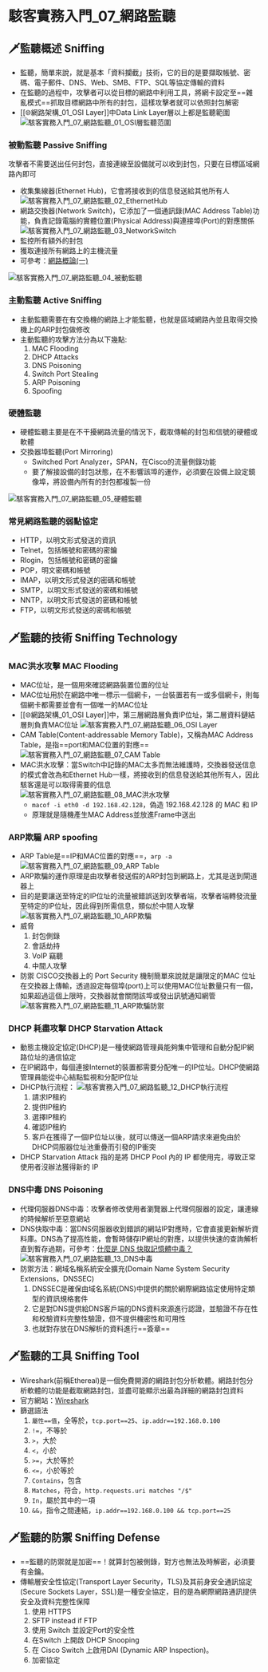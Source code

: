 # 駭客實務入門_07_網路監聽
## 🗡監聽概述 Sniffing
- 監聽，簡單來說，就是基本「資料攔截」技術，它的目的是要擷取帳號、密碼、電子郵件、DNS、Web、SMB、FTP、SQL等協定傳輸的資料
- 在監聽的過程中，攻擊者可以從目標的網路中利用工具，將網卡設定至==雜亂模式==抓取目標網路中所有的封包，這樣攻擊者就可以依照封包解密
- [[🌐網路架構_01_OSI Layer]]中Data Link Layer層以上都是監聽範圍
	![駭客實務入門_07_網路監聽_01_OSI層監聽范圍](https://github.com/MickeyHuang233/CodingStudyNote/blob/main/05_%E8%B3%87%E5%AE%89%E6%8A%80%E8%A1%93/%F0%9F%97%A1%E9%A7%AD%E5%AE%A2%E5%AF%A6%E5%8B%99%E5%85%A5%E9%96%80/images/%E9%A7%AD%E5%AE%A2%E5%AF%A6%E5%8B%99%E5%85%A5%E9%96%80_07_%E7%B6%B2%E8%B7%AF%E7%9B%A3%E8%81%BD_01_OSI%E5%B1%A4%E7%9B%A3%E8%81%BD%E8%8C%83%E5%9C%8D.png?raw=true)

### 被動監聽 Passive Sniffing
攻擊者不需要送出任何封包，直接連線至設備就可以收到封包，只要在目標區域網路內即可

- 收集集線器(Ethernet Hub)，它會將接收到的信息發送給其他所有人
	![駭客實務入門_07_網路監聽_02_EthernetHub](https://github.com/MickeyHuang233/CodingStudyNote/blob/main/05_%E8%B3%87%E5%AE%89%E6%8A%80%E8%A1%93/%F0%9F%97%A1%E9%A7%AD%E5%AE%A2%E5%AF%A6%E5%8B%99%E5%85%A5%E9%96%80/images/%E9%A7%AD%E5%AE%A2%E5%AF%A6%E5%8B%99%E5%85%A5%E9%96%80_07_%E7%B6%B2%E8%B7%AF%E7%9B%A3%E8%81%BD_02_EthernetHub.png?raw=true)
- 網路交換器(Network Switch)，它添加了一個通訊錄(MAC Address Table)功能，負責記錄電腦的實體位置(Physical Address)與連接埠(Port)的對應關係
	![駭客實務入門_07_網路監聽_03_NetworkSwitch](https://github.com/MickeyHuang233/CodingStudyNote/blob/main/05_%E8%B3%87%E5%AE%89%E6%8A%80%E8%A1%93/%F0%9F%97%A1%E9%A7%AD%E5%AE%A2%E5%AF%A6%E5%8B%99%E5%85%A5%E9%96%80/images/%E9%A7%AD%E5%AE%A2%E5%AF%A6%E5%8B%99%E5%85%A5%E9%96%80_07_%E7%B6%B2%E8%B7%AF%E7%9B%A3%E8%81%BD_03_NetworkSwitch.png?raw=true)
- 監控所有額外的封包
- 獲取連接所有網路上的主機流量
- 可參考：[網路概論(一)](https://jonny-huang.github.io/else/01_net_01/)

![駭客實務入門_07_網路監聽_04_被動監聽](https://github.com/MickeyHuang233/CodingStudyNote/blob/main/05_%E8%B3%87%E5%AE%89%E6%8A%80%E8%A1%93/%F0%9F%97%A1%E9%A7%AD%E5%AE%A2%E5%AF%A6%E5%8B%99%E5%85%A5%E9%96%80/images/%E9%A7%AD%E5%AE%A2%E5%AF%A6%E5%8B%99%E5%85%A5%E9%96%80_07_%E7%B6%B2%E8%B7%AF%E7%9B%A3%E8%81%BD_04_%E8%A2%AB%E5%8B%95%E7%9B%A3%E8%81%BD.png?raw=true)

### 主動監聽 Active Sniffing
- 主動監聽需要在有交換機的網路上才能監聽，也就是區域網路內並且取得交換機上的ARP封包做修改
- 主動監聽的攻擊方法分為以下幾點:
	1. MAC Flooding
	2. DHCP Attacks
	3. DNS Poisoning
	4. Switch Port Stealing
	5. ARP Poisoning
	6. Spoofing

### 硬體監聽
- 硬體監聽主要是在不干擾網路流量的情況下，截取傳輸的封包和信號的硬體或軟體
- 交換器埠監聽(Port Mirroring)
	- Switched Port Analyzer，SPAN，在Cisco的流量側錄功能
	- 要了解接設備的封包狀態，在不影響該埠的運作，必須要在設備上設定鏡像埠，將設備內所有的封包都複製一份

![駭客實務入門_07_網路監聽_05_硬體監聽](https://github.com/MickeyHuang233/CodingStudyNote/blob/main/05_%E8%B3%87%E5%AE%89%E6%8A%80%E8%A1%93/%F0%9F%97%A1%E9%A7%AD%E5%AE%A2%E5%AF%A6%E5%8B%99%E5%85%A5%E9%96%80/images/%E9%A7%AD%E5%AE%A2%E5%AF%A6%E5%8B%99%E5%85%A5%E9%96%80_07_%E7%B6%B2%E8%B7%AF%E7%9B%A3%E8%81%BD_05_%E7%A1%AC%E9%AB%94%E7%9B%A3%E8%81%BD.png?raw=true)

### 常見網路監聽的弱點協定
- HTTP，以明文形式發送的資訊
- Telnet，包括帳號和密碼的密鑰
- Rlogin，包括帳號和密碼的密鑰
- POP，明文密碼和帳號
- IMAP，以明文形式發送的密碼和帳號
- SMTP，以明文形式發送的密碼和帳號
- NNTP，以明文形式發送的密碼和帳號
- FTP，以明文形式發送的密碼和帳號

## 🗡監聽的技術 Sniffing Technology
### MAC洪水攻擊 MAC Flooding
- MAC位址，是一個用來確認網路裝置位置的位址
- MAC位址用於在網路中唯一標示一個網卡，一台裝置若有一或多個網卡，則每個網卡都需要並會有一個唯一的MAC位址
- [[🌐網路架構_01_OSI Layer]]中，第三層網路層負責IP位址，第二層資料鏈結層則負責MAC位址
	![駭客實務入門_07_網路監聽_06_OSI Layer](https://github.com/MickeyHuang233/CodingStudyNote/blob/main/05_%E8%B3%87%E5%AE%89%E6%8A%80%E8%A1%93/%F0%9F%97%A1%E9%A7%AD%E5%AE%A2%E5%AF%A6%E5%8B%99%E5%85%A5%E9%96%80/images/%E9%A7%AD%E5%AE%A2%E5%AF%A6%E5%8B%99%E5%85%A5%E9%96%80_07_%E7%B6%B2%E8%B7%AF%E7%9B%A3%E8%81%BD_06_OSI%20Layer.png?raw=true)
- CAM Table(Content-addressable Memory Table)，又稱為MAC Address Table，是指==port和MAC位置的對應==
	![駭客實務入門_07_網路監聽_07_CAM Table](https://github.com/MickeyHuang233/CodingStudyNote/blob/main/05_%E8%B3%87%E5%AE%89%E6%8A%80%E8%A1%93/%F0%9F%97%A1%E9%A7%AD%E5%AE%A2%E5%AF%A6%E5%8B%99%E5%85%A5%E9%96%80/images/%E9%A7%AD%E5%AE%A2%E5%AF%A6%E5%8B%99%E5%85%A5%E9%96%80_07_%E7%B6%B2%E8%B7%AF%E7%9B%A3%E8%81%BD_07_CAM%20Table.png?raw=true)
- MAC洪水攻擊：當Switch中記錄的MAC太多而無法維護時，交換器發送信息的模式會改為和Ethernet Hub一樣，將接收到的信息發送給其他所有人，因此駭客還是可以取得需要的信息
	![駭客實務入門_07_網路監聽_08_MAC洪水攻擊](https://github.com/MickeyHuang233/CodingStudyNote/blob/main/05_%E8%B3%87%E5%AE%89%E6%8A%80%E8%A1%93/%F0%9F%97%A1%E9%A7%AD%E5%AE%A2%E5%AF%A6%E5%8B%99%E5%85%A5%E9%96%80/images/%E9%A7%AD%E5%AE%A2%E5%AF%A6%E5%8B%99%E5%85%A5%E9%96%80_07_%E7%B6%B2%E8%B7%AF%E7%9B%A3%E8%81%BD_08_MAC%E6%B4%AA%E6%B0%B4%E6%94%BB%E6%93%8A.png?raw=true)
	- `macof -i eth0 -d 192.168.42.128`，偽造 192.168.42.128 的 MAC 和 IP
	- 原理就是隨機產生MAC Address並放進Frame中送出

### ARP欺騙 ARP spoofing
- ARP Table是==IP和MAC位置的對應==，`arp -a`
	![駭客實務入門_07_網路監聽_09_ARP Table](https://github.com/MickeyHuang233/CodingStudyNote/blob/main/05_%E8%B3%87%E5%AE%89%E6%8A%80%E8%A1%93/%F0%9F%97%A1%E9%A7%AD%E5%AE%A2%E5%AF%A6%E5%8B%99%E5%85%A5%E9%96%80/images/%E9%A7%AD%E5%AE%A2%E5%AF%A6%E5%8B%99%E5%85%A5%E9%96%80_07_%E7%B6%B2%E8%B7%AF%E7%9B%A3%E8%81%BD_09_ARP%20Table.png?raw=true)
- ARP欺騙的運作原理是由攻擊者發送假的ARP封包到網路上，尤其是送到閘道器上
- 目的是要讓送至特定的IP位址的流量被錯誤送到攻擊者端，攻擊者端轉發流量至特定的IP位址，因此得到所需信息，類似於中間人攻擊
	![駭客實務入門_07_網路監聽_10_ARP欺騙](https://github.com/MickeyHuang233/CodingStudyNote/blob/main/05_%E8%B3%87%E5%AE%89%E6%8A%80%E8%A1%93/%F0%9F%97%A1%E9%A7%AD%E5%AE%A2%E5%AF%A6%E5%8B%99%E5%85%A5%E9%96%80/images/%E9%A7%AD%E5%AE%A2%E5%AF%A6%E5%8B%99%E5%85%A5%E9%96%80_07_%E7%B6%B2%E8%B7%AF%E7%9B%A3%E8%81%BD_10_ARP%E6%AC%BA%E9%A8%99.png?raw=true)
- 威脅
	1. 封包側錄
	2. 會話劫持
	3. VoIP 竊聽
	4. 中間人攻擊
- 防禦
	CISCO交換器上的 Port Security 機制簡單來說就是讓限定的MAC 位址在交換器上傳輸，透過設定每個埠(port)上可以使用MAC位址數量只有一個，如果超過這個上限時，交換器就會關閉該埠或發出訊號通知網管
	![駭客實務入門_07_網路監聽_11_ARP欺騙防禦](https://github.com/MickeyHuang233/CodingStudyNote/blob/main/05_%E8%B3%87%E5%AE%89%E6%8A%80%E8%A1%93/%F0%9F%97%A1%E9%A7%AD%E5%AE%A2%E5%AF%A6%E5%8B%99%E5%85%A5%E9%96%80/images/%E9%A7%AD%E5%AE%A2%E5%AF%A6%E5%8B%99%E5%85%A5%E9%96%80_07_%E7%B6%B2%E8%B7%AF%E7%9B%A3%E8%81%BD_11_ARP%E6%AC%BA%E9%A8%99%E9%98%B2%E7%A6%A6.png?raw=true)

### DHCP 耗盡攻擊 DHCP Starvation Attack
- 動態主機設定協定(DHCP)是一種使網路管理員能夠集中管理和自動分配IP網路位址的通信協定
- 在IP網路中，每個連接Internet的裝置都需要分配唯一的IP位址。DHCP使網路管理員能從中心結點監視和分配IP位址
- DHCP執行流程：
	![駭客實務入門_07_網路監聽_12_DHCP執行流程](https://github.com/MickeyHuang233/CodingStudyNote/blob/main/05_%E8%B3%87%E5%AE%89%E6%8A%80%E8%A1%93/%F0%9F%97%A1%E9%A7%AD%E5%AE%A2%E5%AF%A6%E5%8B%99%E5%85%A5%E9%96%80/images/%E9%A7%AD%E5%AE%A2%E5%AF%A6%E5%8B%99%E5%85%A5%E9%96%80_07_%E7%B6%B2%E8%B7%AF%E7%9B%A3%E8%81%BD_12_DHCP%E5%9F%B7%E8%A1%8C%E6%B5%81%E7%A8%8B.png?raw=true)
	1. 請求IP租約
	2. 提供IP租約
	3. 選擇IP租約
	4. 確認IP租約
	5. 客戶在獲得了一個IP位址以後，就可以傳送一個ARP請求來避免由於DHCP伺服器位址池重疊而引發的IP衝突
- DHCP Starvation Attack 指的是將 DHCP Pool 內的 IP 都使用完，導致正常使用者沒辦法獲得新的 IP

### DNS中毒 DNS Poisoning
- 代理伺服器DNS中毒：攻擊者修改使用者瀏覽器上代理伺服器的設定，讓連線的時候解析至惡意網站
- DNS快取中毒：當DNS伺服器收到錯誤的網站IP對應時，它會直接更新解析資料庫。DNS為了提高性能，會暫時儲存IP網址的對應，以提供快速的查詢解析直到暫存過期，可參考：[什麼是 DNS 快取記憶體中毒？](https://www.cloudflare.com/zh-tw/learning/dns/dns-cache-poisoning/)
	![駭客實務入門_07_網路監聽_13_DNS中毒](https://github.com/MickeyHuang233/CodingStudyNote/blob/main/05_%E8%B3%87%E5%AE%89%E6%8A%80%E8%A1%93/%F0%9F%97%A1%E9%A7%AD%E5%AE%A2%E5%AF%A6%E5%8B%99%E5%85%A5%E9%96%80/images/%E9%A7%AD%E5%AE%A2%E5%AF%A6%E5%8B%99%E5%85%A5%E9%96%80_07_%E7%B6%B2%E8%B7%AF%E7%9B%A3%E8%81%BD_13_DNS%E4%B8%AD%E6%AF%92.png?raw=true)
- 防禦方法：網域名稱系統安全擴充(Domain Name System Security Extensions，DNSSEC)
	1. DNSSEC是確保由域名系統(DNS)中提供的關於網際網路協定使用特定類型的資訊規格套件
	2. 它是對DNS提供給DNS客戶端的DNS資料來源進行認證，並驗證不存在性和校驗資料完整性驗證，但不提供機密性和可用性
	3. 也就對存放在DNS解析的資料進行==簽章==

## 🗡監聽的工具 Sniffing Tool
- Wireshark(前稱Ethereal)是一個免費開源的網路封包分析軟體。網路封包分析軟體的功能是截取網路封包，並盡可能顯示出最為詳細的網路封包資料
- 官方網站：[Wireshark](https://www.wireshark.org/download.html)
- 篩選語法
	1. `屬性==值`，全等於，`tcp.port==25`、`ip.addr==192.168.0.100`
	2. `!=`，不等於
	3. `>`，大於
	4. `<`，小於
	5. `>=`，大於等於
	6. `<=`，小於等於
	7. `Contains`，包含
	8. `Matches`，符合，`http.requests.uri matches "/$"`
	9. `In`，屬於其中的一項
	10. `&&`，指令之間連結，`ip.addr==192.168.0.100 && tcp.port==25`

## 🗡監聽的防禦 Sniffing Defense
- ==監聽的防禦就是加密==！就算封包被側錄，對方也無法及時解密，必須要有金鑰。
- 傳輸層安全性協定(Transport Layer Security，TLS)及其前身安全通訊協定(Secure Sockets Layer，SSL)是一種安全協定，目的是為網際網路通訊提供安全及資料完整性保障
	1. 使用 HTTPS
	2. SFTP instead if FTP
	3. 使用 Switch 並設定Port的安全性
	4. 在Switch 上開啟 DHCP Snooping
	5. 在 Cisco Switch 上啟用DAI (Dynamic ARP Inspection)。
	6. 加密協定

